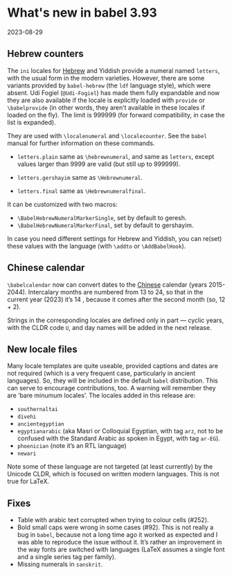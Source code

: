 # What's new in babel 3.93

2023-08-29

## Hebrew counters

The `ini` locales for
[Hebrew](https://latex3.github.io/babel/guides/locale-hebrew.html) and Yiddish provide a numeral named
`letters`, with the usual form in the modern varieties. However, there
are some variants provided by `babel-hebrew` (the `ldf` language
style), which were absent. Udi Fogiel (`@Udi-Fogiel`) has made them
fully expandable and now they are also available if the locale is
explicitly loaded with `provide` or `\babelprovide` (in other words,
they aren’t available in these locales if loaded on the fly). The limit
is 999999 (for forward compatibility, in case the list is expanded).

They are used with `\localenumeral` and `\localecounter`. See the
`babel` manual for further information on these commands.

* `letters.plain` same as `\hebrewnumeral`, and same as `letters`,
  except values larger than 9999 are valid (but still up to 999999).

* `letters.gershayim` same as `\Hebrewnumeral`.

* `letters.final` same as `\Hebrewnumeralfinal`.

It can be customized with two macros:
* `\BabelHebrewNumeralMarkerSingle`, set by default to geresh.
* `\BabelHebrewNumeralMarkerFinal`, set by default to gershayim.

In case you need different settings for Hebrew and Yiddish, you can
re(set) these values with the language (with `\addto` or
`\AddBabelHook`).

## Chinese calendar

`\babelcalendar` now can convert dates to the
[Chinese](https://latex3.github.io/babel/guides/locale-chinese.html) calendar (years
2015-2044). Intercalary months are numbered from 13 to 24, so that in
the current year (2023) it’s 14 , because it comes after the second
month (so, 12 + 2).

Strings in the corresponding locales are defined only in part — cyclic
years, with the CLDR code `U`, and day names will be added in the next
release.
  
## New locale files

Many locale templates are quite useable, provided captions and dates
are not required (which is a very frequent case, particularly in
ancient languages). So, they will be included in the default `babel`
distribution. This can serve to encourage contributions, too. A warning
will remember they are ‘bare minumum locales’. The locales added in
this release are:

* `southernaltai`
* `divehi`
* `ancientegyptian`
* `egyptianarabic` (aka Masri or Colloquial Egyptian, with tag `arz`,
  not to be confused with the Standard Arabic as spoken in Egypt, with
  tag `ar-EG`).
* `phoenician` (note it’s an RTL language)
* `newari`

Note some of these language are not targeted (at least currently) by
the Unicode CLDR, which is focused on written modern languages. This is
not true for LaTeX.

## Fixes

* Table with arabic text corrupted when trying to colour cells (#252).
* Bold small caps were wrong in some cases (#92). This is not really a
  bug in `babel`, because not a long time ago it worked as expected
  and I was able to reproduce the issue without it. It’s rather an
  improvement in the way fonts are switched with languages (LaTeX
  assumes a single font and a single series tag per family).
* Missing numerals in `sanskrit`.